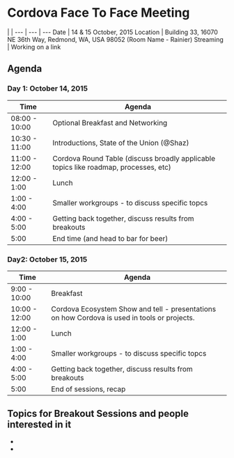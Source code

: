 # Cordova Face To Face Meeting

 | |
--- | --- | ---
Date | 14 & 15 October, 2015
Location | Building 33, 16070 NE 36th Way, Redmond, WA, USA 98052 (Room Name - Rainier)
Streaming | Working on a link


## Agenda

### Day 1: October 14, 2015

Time | Agenda
-----|-----
08:00 - 10:00 | Optional Breakfast and Networking
10:30 - 11:00 | Introductions, State of the Union (@Shaz)
11:00 - 12:00 | Cordova Round Table (discuss broadly applicable topics like roadmap, processes, etc)
12:00 - 1:00  | Lunch
 1:00 - 4:00  | Smaller workgroups - to discuss specific topcs
 4:00 - 5:00  | Getting back together, discuss results from breakouts
5:00 |  End time (and head to bar for beer)

### Day2: October 15, 2015

Time | Agenda
-----|-----
 9:00 - 10:00 | Breakfast
10:00 - 12:00 | Cordova Ecosystem Show and tell - presentations on how Cordova is used in tools or projects. 
12:00 - 1:00  | Lunch
 1:00 - 4:00  | Smaller workgroups - to discuss specific topcs
 4:00 - 5:00  | Getting back together, discuss results from breakouts
 5:00         | End of sessions, recap



## Topics for Breakout Sessions and people interested in it

- <Add topics you would like to talk about here>
- 

